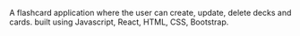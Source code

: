 A flashcard application where the user can create, update, delete decks and cards. 
built using Javascript, React, HTML, CSS, Bootstrap.

